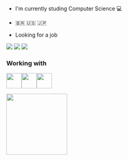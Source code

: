 * I'm currently studing Computer Science :computer:

* 🇧🇷 🇺🇸 🇯🇵

* Looking for a job
 
 <a href="https://www.linkedin.com/in/battistidaniel/" target="_blank"><img src="https://img.shields.io/badge/-LinkedIn-%230077B5?style=for-the-badge&logo=linkedin&logoColor=white" target="_blank"></a>
 [<img src="https://img.shields.io/badge/Codewars-B1361E?style=for-the-badge&logo=Codewars&logoColor=white" />](https://www.codewars.com/users/Deniboyz)
 <a href = "Danielbattisti@outlook.com.br"><img src="https://img.shields.io/badge/Gmail-D14836?style=for-the-badge&logo=gmail&logoColor=white" target="_blank"></a> 
### Working with
<img src="https://cdn.jsdelivr.net/gh/devicons/devicon/icons/python/python-original.svg" width="40" height="40"/><img src="https://cdn.jsdelivr.net/gh/devicons/devicon/icons/csharp/csharp-original.svg" width="40" height="40"/><img src="https://cdn.jsdelivr.net/gh/devicons/devicon/icons/mysql/mysql-original.svg" width="40" height="40" />

<div>
<a href="https://github.com/Battisti-Daniel">
<img height="160em" src="https://github-readme-stats.vercel.app/api?username=Battisti-Daniel&show_icons=true&theme=dark&include_all_commits=true&count_private=true"/>
</div>
          

          
<!--
**Battisti-Daniel/Battisti-Daniel** is a ✨ _special_ ✨ repository because its `README.md` (this file) appears on your GitHub profile.

Here are some ideas to get you started:

- 🔭 I’m currently working on ...
- 🌱 I’m currently learning ...
- 👯 I’m looking to collaborate on ...
- 🤔 I’m looking for help with ...
- 💬 Ask me about ...
- 📫 How to reach me: ...
- 😄 Pronouns: ...
- ⚡ Fun fact: ...
-->
